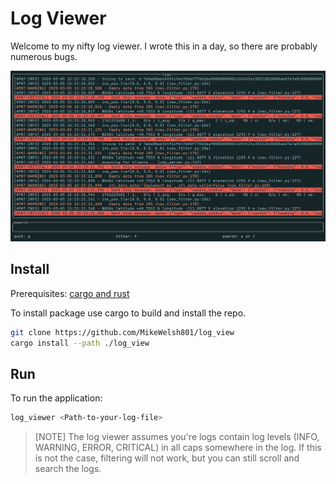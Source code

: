 # Log Viewer
Welcome to my nifty log viewer. I wrote this in a day, so there are probably numerous
bugs.

![Main Screen](./screenshots/main_view.png) 

## Install

Prerequisites: [cargo and rust](https://doc.rust-lang.org/book/ch01-01-installation.html) 

To install package use cargo to build and install the repo.
```bash
git clone https://github.com/MikeWelsh801/log_view
cargo install --path ./log_view
```

## Run
To run the application:
```bash
log_viewer <Path-to-your-log-file>
```

> [NOTE]
> The log viewer assumes you're logs contain log levels (INFO, WARNING, ERROR, 
CRITICAL) in all caps somewhere in the log. If this is not the case, filtering 
will not work, but you can still scroll and search the logs.
